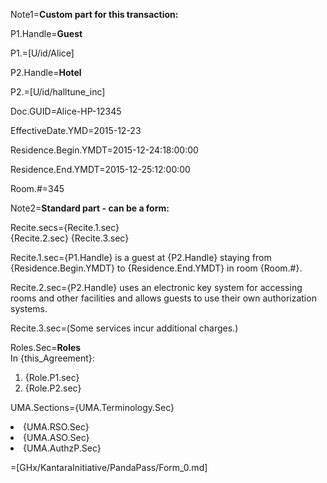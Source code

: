 Note1=<b>Custom part for this transaction:</b>

P1.Handle=<b>Guest</b>

P1.=[U/id/Alice]

P2.Handle=<b>Hotel</b>

P2.=[U/id/halltune_inc]

Doc.GUID=Alice-HP-12345

EffectiveDate.YMD=2015-12-23

Residence.Begin.YMDT=2015-12-24:18:00:00

Residence.End.YMDT=2015-12-25:12:00:00

Room.#=345


Note2=<b>Standard part - can be a form:</b>

Recite.secs={Recite.1.sec}<br>{Recite.2.sec} {Recite.3.sec}

Recite.1.sec={P1.Handle} is a guest at {P2.Handle} staying from {Residence.Begin.YMDT} to {Residence.End.YMDT} in room {Room.#}.

Recite.2.sec={P2.Handle} uses an electronic key system for accessing rooms and other facilities and allows guests to use their own authorization systems.

Recite.3.sec=(Some services incur additional charges.)

Roles.Sec=<b>Roles</b><br>In {this_Agreement}:<ol><li>{Role.P1.sec}<li>{Role.P2.sec}</ol>

UMA.Sections={UMA.Terminology.Sec}<li>{UMA.RSO.Sec}<li>{UMA.ASO.Sec}<li>{UMA.AuthzP.Sec}

=[GHx/KantaraInitiative/PandaPass/Form_0.md]